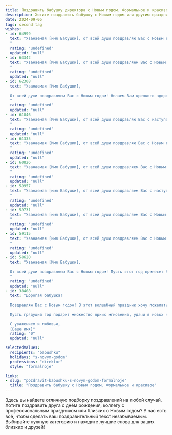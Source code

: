 ```yaml
---
title: Поздравить бабушку директора с Новым годом. Формальное и красивое
description: Хотите поздравить бабушку с Новым годом или другим праздником? Наш ИИ создаст незабываемое поздравление, а вы обязательно выделитесь среди других.  
date: 2024-09-05
tags: second tag
wishes:
- id: 64999
  text: "Уважаемая [имя Бабушки], от всей души поздравляю Вас с Новым годом! Желаю Вам крепкого здоровья, неиссякаемой энергии, радости и тепла в кругу близких. Пусть наступающий год принесет Вам новые успехи в Вашей работе директора и исполнит все сокровенные мечты. С Новым годом!
  "
  rating: "undefined"
  updated: "null"
- id: 63342
  text: "Уважаемая [Имя Бабушки], от всей души поздравляем Вас с Новым годом! Желаем Вам крепкого здоровья, семейного благополучия, радости и  успехов в  Вашей  ответственной  работе  Директора. Пусть 2024 год принесет Вам новые  силы, вдохновение и  яркие  впечатления!
  "
  rating: "undefined"
  updated: "null"
- id: 62308
  text: "Уважаемая [Имя Бабушки],
  
  От всей души поздравляем Вас с Новым годом! Желаем Вам крепкого здоровья, семейного благополучия, ярких впечатлений и исполнения всех желаний. Пусть наступающий год принесет Вам много радостных моментов, душевного тепла и успехов в Вашей директорской деятельности.
  "
  rating: "undefined"
  updated: "null"
- id: 61846
  text: "Уважаемая [Имя Бабушки], от всей души поздравляю Вас с наступающим Новым годом! Желаю Вам крепкого здоровья, семейного благополучия и ярких, запоминающихся моментов в новом году. Пусть все Ваши начинания будут успешными, а работа - приносить только удовлетворение. С Новым годом!
  "
  rating: "undefined"
  updated: "null"
- id: 61335
  text: "Уважаемая [Имя Бабушки], от всей души поздравляю Вас с Новым годом! Пусть грядущий год принесет Вам крепкое здоровье, безграничное счастье и исполнение всех желаний. Желаю Вам праздничного настроения, тепла домашнего очага и уютных семейных вечеров. Пусть Ваш профессиональный путь, как директора, всегда будет наполнен успехом и признанием.
  "
  rating: "undefined"
  updated: "null"
- id: 60826
  text: "Уважаемая [Имя Бабушки], от всей души поздравляем Вас с Новым годом! Желаем Вам крепкого здоровья, душевного тепла, радости и благополучия в наступающем году. Пусть он принесет Вам много ярких моментов, приятных встреч и исполнение самых заветных желаний.
  "
  rating: "undefined"
  updated: "null"
- id: 59957
  text: "Уважаемая [имя Бабушки], от всей души поздравляем Вас с наступающим Новым годом! Желаем Вам крепкого здоровья, благополучия и радости в новом году. Пусть он принесет Вам только приятные моменты, а Ваша работа в качестве директора приносит Вам удовлетворение. С Новым годом!
  "
  rating: "undefined"
  updated: "null"
- id: 59731
  text: "Уважаемая [имя Бабушки], от всей души поздравляем Вас с Новым годом! Желаем Вам крепкого здоровья, благополучия, радости и семейного тепла в новом году. Пусть все Ваши начинания будут успешными, а рядом всегда будут любящие и заботливые люди.
  "
  rating: "undefined"
  updated: "null"
- id: 59115
  text: "Уважаемая [имя Бабушки], от всей души поздравляем Вас с Новым годом! Желаем Вам крепкого здоровья, семейного благополучия и ярких, светлых дней в наступающем году. Пусть этот Новый год принесет Вам новые достижения,  радости и исполнение самых заветных желаний!
  "
  rating: "undefined"
  updated: "null"
- id: 58620
  text: "Уважаемая [Имя Бабушки],
  
  От всей души поздравляем Вас с Новым годом! Пусть этот год принесет Вам крепкое здоровье, море радости и множество приятных моментов. Желаем Вам, чтобы все ваши начинания были успешными, а в душе царила гармония и благополучие. С Новым годом!
  "
  rating: "undefined"
  updated: "null"
- id: 38408
  text: "Дорогая бабушка!
  
  Поздравляю Вас с Новым годом! В этот волшебный праздник хочу пожелать Вам крепкого здоровья, счастья и благополучия. Пусть каждый день приносит радость и вдохновение, а заботы обходят стороной. Ваши мудрость и забота всегда освещают наш путь, и я горжусь тем, что Вы — моя бабушка.
  
  Пусть грядущий год подарит множество ярких мгновений, удачи в новых начинаниях и осуществление всех замыслов. Спасибо Вам за все, что Вы делаете для нашей семьи.
  
  С уважением и любовью,
  [Ваше имя]"
  rating: "0"
  updated: "null"

selectedValues:
  recipients: "babushku"
  holidays: "s-novym-godom"
  professions: "direktor"
  style: "formalnoje"

links:
- slug: "pozdravit-babushku-s-novym-godom-formalnoje"
  title: "Поздравить бабушку с Новым годом. Формальное и красивое"
---
```


Здесь вы найдете отличную подборку поздравлений на любой случай. 
Хотите поздравить друга с днём рождения, коллегу с профессиональным праздником или близких с Новым годом? У нас есть всё, чтобы сделать ваш поздравительный текст незабываемым. Выбирайте нужную категорию и находите лучшие слова для ваших близких и друзей!
